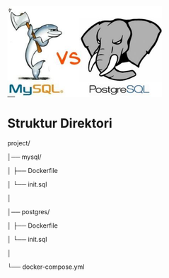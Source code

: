 <img src="./image/mysql-vs-postgresql.jpg" alt="Architecture Overview" width="350"/>

# Struktur Direktori

project/

│── mysql/

│   ├── Dockerfile

│   └── init.sql

│

│── postgres/

│   ├── Dockerfile

│   └── init.sql

│

└── docker-compose.yml
